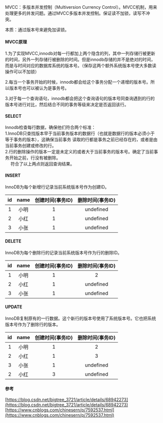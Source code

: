 MVCC：多版本并发控制（Multiversion Currency Control）。MVCC机制，用来处理更多的并发问题。通过MVCC多版本并发控制。保证读不加锁，读写不冲突。

本质：通过版本号来避免加读锁。

#### MVCC原理
1.为了实现MVCC,innodb对每一行都加上两个隐含的列，其中一列存储行被更新的时间，另外一列存储行被删除的时间。但是innodb存储的并不是绝对的时间，而是与时间对应的数据库系统的版本号。（保存这两个额外系统版本号使大多数读操作可以不加锁）

2.每当一个事务开始的时候，innodb都会给这个事务分配一个递增的版本号。所以版本号也可以被认为是事务号。

3.对于每一个查询语句，innodb都会把这个查询语句的版本号同查询遇到的行的版本号进行对比，然后结合不同的事务等级来决定是否返回该行。

#### SELECT
Innodb检查每行数据，确保他们符合两个标准：    
1.InnoDB只查找版本早于当前事务版本的数据行（也就是数据行的版本必须小于等于事务的版本），这确保当前事务
  读取的行都是事务之前已经存在的，或者是由当前事务创建或修改的行。  
2.行的删除操作的版本一定是未定义的或者大于当前事务的版本号。确定了当前事务开始之前，行没有被删除。    
　
符合了以上两点则返回查询结果。

#### INSERT
InnoDB为每个新增行记录当前系统版本号作为创建ID。

id|name|创建时间(事务ID)|删除时间(事务ID)
:-:|:-:|:-:|:-:
1|小明|1|undefined
2|小红|1|undefined
3|小张|1|undefined


#### DELETE
InnoDB为每个删除行的记录当前系统版本号作为行的删除ID。

id|name|创建时间(事务ID)|删除时间(事务ID)
:-:|:-:|:-:|:-:
1|小明|1|2
2|小红|1|undefined
3|小张|1|undefined

#### UPDATE
InnoDB复制原有的一行数据。这个新行的版本号使用了系统版本号。它也把系统版本号作为了删除行的版本。

id|name|创建时间(事务ID)|删除时间(事务ID)
:-:|:-:|:-:|:-:
1|小明|1|2
2|小红|1|3
3|小张|1|undefined
2|小红|3|undefined

#### 参考
[https://blog.csdn.net/bigtree_3721/article/details/68942273](https://blog.csdn.net/bigtree_3721/article/details/68942273)
[https://www.cnblogs.com/chinesern/p/7592537.html](https://www.cnblogs.com/chinesern/p/7592537.html)